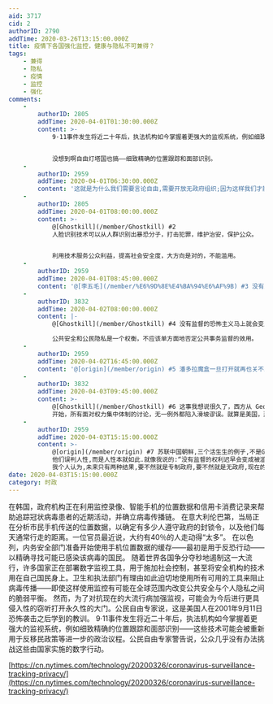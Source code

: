 ```yaml
---
aid: 3717
cid: 2
authorID: 2790
addTime: 2020-03-26T13:15:00.000Z
title: 疫情下各国强化监控，健康与隐私不可兼得？
tags:
    - 兼得
    - 隐私
    - 疫情
    - 监控
    - 强化
comments:
    -
        authorID: 2805
        addTime: 2020-04-01T01:30:00.000Z
        content: >-
            9·11事件发生将近二十年后，执法机构如今掌握着更强大的监视系统，例如细致精确的位置跟踪和面部识别——这些技术可能会被重新用于反移民政策等进一步的政治议程。公民自由专家警告说，公众几乎没有办法挑战这些由国家实施的数字行动。


            没想到啊自由灯塔国也搞——细致精确的位置跟踪和面部识别。
    -
        authorID: 2959
        addTime: 2020-04-01T06:30:00.000Z
        content: '这就是为什么我们需要言论自由,需要开放无政府组织;因为这样我们才能向那些权贵们喊出:我们不喜欢受到监视,我们禁止你们滥用技术!'
    -
        authorID: 2805
        addTime: 2020-04-01T08:00:00.000Z
        content: >-
            @[Ghostkill](/member/Ghostkill) #2
            人脸识别技术可以从人群识别出暴恐分子，打击犯罪，维护治安，保护公众。


            利用技术服务公众利益，提高社会安全度，大方向是对的，不能滥用。
    -
        authorID: 2959
        addTime: 2020-04-01T08:45:00.000Z
        content: '@[李五毛](/member/%E6%9D%8E%E4%BA%94%E6%AF%9B) #3 没有监督的权利迟早会变成被滥用的权利'
    -
        authorID: 3832
        addTime: 2020-04-02T08:00:00.000Z
        content: |-
            @[Ghostkill](/member/Ghostkill) #4 没有监督的恐怖主义马上就会变成摆在地上的死尸。

            公共安全和公民隐私是一个权衡，不应该单方面地否定公共事务监督的效用。
    -
        authorID: 2959
        addTime: 2020-04-02T16:45:00.000Z
        content: '@[origin](/member/origin) #5 潘多拉魔盒一旦打开就再也关不上了'
    -
        authorID: 3832
        addTime: 2020-04-03T09:45:00.000Z
        content: >-
            @[Ghostkill](/member/Ghostkill) #6 这事我想说很久了，西方从 George Orwell
            开始，所有面对权力集中体制的讨论，无一例外都陷入滑坡谬误。就算是美国，那还留下了一个战时总统无限权力的口子。政治是关于人的科学，一味假定无限恶化的人性，怕不是只有无政府才是最好的状态。
    -
        authorID: 2959
        addTime: 2020-04-03T15:15:00.000Z
        content: >-
            @[origin](/member/origin) #7 苏联中国朝鲜,三个活生生的例子,不是George Orwell
            他们误判人性,而是人性本就如此.就像我说的:“没有监督的权利迟早会变成被滥用的权利”.
            我个人认为,未来只有两种结果,要不然就是专制政府,要不然就是无政府,现在的政体不过是这两个极端的过渡罢了.
date: 2020-04-03T15:15:00.000Z
category: 时政
---
```


在韩国，政府机构正在利用监控录像、智能手机的位置数据和信用卡消费记录来帮助追踪冠状病毒患者的近期活动，并确立病毒传播链。 在意大利伦巴第，当局正在分析市民手机传送的位置数据，以确定有多少人遵守政府的封锁令，以及他们每天通常行走的距离。一位官员最近说，大约有40％的人走动得“太多”。 在以色列，内务安全部门准备开始使用手机位置数据的缓存——最初是用于反恐行动——以精确寻找可能已感染该病毒的国民。 随着世界各国争分夺秒地遏制这一大流行，许多国家正在部署数字监视工具，用于施加社会控制，甚至将安全机构的技术用在自己国民身上。卫生和执法部门有理由如此迫切地使用所有可用的工具来阻止病毒传播——即使这样使用监控有可能在全球范围内改变公共安全与个人隐私之间的脆弱平衡。 然而，为了对抗现在的大流行病加强监视，可能会为今后进行更具侵入性的窃听打开永久性的大门。公民自由专家说，这是美国人在2001年9月11日恐怖袭击之后学到的教训。 9·11事件发生将近二十年后，执法机构如今掌握着更强大的监视系统，例如细致精确的位置跟踪和面部识别——这些技术可能会被重新用于反移民政策等进一步的政治议程。公民自由专家警告说，公众几乎没有办法挑战这些由国家实施的数字行动。

[https://cn.nytimes.com/technology/20200326/coronavirus-surveillance-tracking-privacy/](https://cn.nytimes.com/technology/20200326/coronavirus-surveillance-tracking-privacy/)
